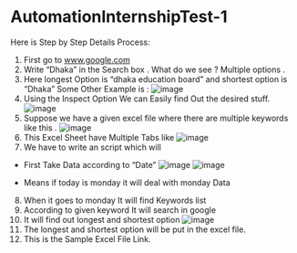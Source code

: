 # AutomationInternshipTest-1

Here is Step by Step Details Process:

1.	First go to www.google.com
2.	Write “Dhaka” in the Search box . What do we see ? Multiple options .
3.	Here longest Option is “dhaka education board” and shortest option is “Dhaka” Some Other Example is :
 ![image](https://github.com/Sayid1218/AutomationInternshipTest-1/assets/97175166/c8d07a71-93fc-4e4c-a2b4-bc71eff427c7)
4.	Using the Inspect Option We can Easily find Out the desired stuff.
![image](https://github.com/Sayid1218/AutomationInternshipTest-1/assets/97175166/33a8f92b-398f-4507-a63e-499a11276f21)
5.	Suppose we have a given excel file where there are multiple keywords like this .
![image](https://github.com/Sayid1218/AutomationInternshipTest-1/assets/97175166/ed786e6c-0a68-4567-ab45-bfa3ae79532b)
6.	This Excel Sheet have Multiple Tabs like
![image](https://github.com/Sayid1218/AutomationInternshipTest-1/assets/97175166/765560da-0d87-477e-88fb-1584c48fbfc1)
7.	We have to write an script which will
* First Take Data according to “Date”
![image](https://github.com/Sayid1218/AutomationInternshipTest-1/assets/97175166/be358383-5fd7-4e4d-aec7-2388cfcd714f)
![image](https://github.com/Sayid1218/AutomationInternshipTest-1/assets/97175166/07228932-b353-4d07-bffa-8c3a448c73c3)

*	Means if today is monday it will deal with monday Data
8.	When it goes to monday It will find Keywords list
9.	According to given keyword It will search in google
10.	It will find out longest and shortest option
![image](https://github.com/Sayid1218/AutomationInternshipTest-1/assets/97175166/cf5ccdba-a350-4413-b03c-07d4b0f96a2d)
11.	The longest and shortest option will be put in the excel file.
12.	This is the Sample Excel File Link.

   
